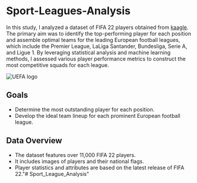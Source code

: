 # Sport-Leagues-Analysis


In this study, I analyzed a dataset of FIFA 22 players obtained from [kaagle](https://www.kaggle.com/datasets/juniorverli/fifa-22-all-normal-players-from-ultimate-team?). The primary aim was to identify the top-performing player for each position and assemble optimal teams for the leading European football leagues, which include the Premier League, LaLiga Santander, Bundesliga, Serie A, and Ligue 1. By leveraging statistical analysis and machine learning methods, I assessed various player performance metrics to construct the most competitive squads for each league.

![UEFA logo](https://user-images.githubusercontent.com/102453318/173183409-3673db46-2569-41c1-aaae-be7a923251f0.png)


## Goals
- Determine the most outstanding player for each position.
- Develop the ideal team lineup for each prominent European football league.
## Data Overview
- The dataset features over 11,000 FIFA 22 players.
- It includes images of players and their national flags.
- Player statistics and attributes are based on the latest release of FIFA 22."# Sport_League_Analysis" 
